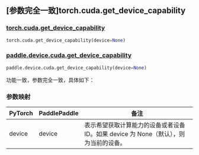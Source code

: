 ## [参数完全一致]torch.cuda.get_device_capability

### [torch.cuda.get_device_capability](https://pytorch.org/docs/1.13/generated/torch.cuda.get_device_capability.html#torch.cuda.get_device_capability)

```python
torch.cuda.get_device_capability(device=None)
```

### [paddle.device.cuda.get_device_capability](https://www.paddlepaddle.org.cn/documentation/docs/zh/api/paddle/device/cuda/get_device_capability_cn.html)

```python
paddle.device.cuda.get_device_capability(device=None)
```

功能一致，参数完全一致，具体如下：
### 参数映射
| PyTorch       | PaddlePaddle | 备注                                                   |
| ------------- | ------------ | ------------------------------------------------------ |
| device        | device            | 表示希望获取计算能力的设备或者设备 ID。如果 device 为 None（默认），则为当前的设备。 |
